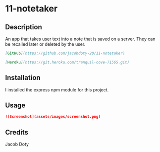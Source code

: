 # 11-notetaker

## Description 
An app that takes user text into a note that is saved on a server. They can be recalled later or deleted by the user.
```md
[GitHub](https://github.com/jacobdoty-20/11-notetaker)
```
```md
[Heroku](https://git.heroku.com/tranquil-cove-71565.git)
```

## Installation
I installed the express npm module for this project.

## Usage 

```md
![Screenshot](assets/images/screenshot.png)
```

## Credits
Jacob Doty

